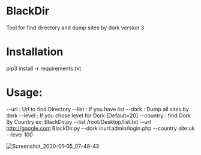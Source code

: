 # BlackDir
Tool for find directory and dump sites by dork version 3
# Installation
pip3 install -r requirements.txt
# Usage:
--url : Url to find Directory
--list : If you have list
--dork  : Dump all sites by dork
--level : If you chose level for Dork [Default=20]
--country : find Dork By Country
ex:
BlackDir.py --list /root/Desktop/list.txt --url http://google.com
BlackDir.py --dork inurl:admin/login.php --country site:uk --level 100

![Screenshot_2020-01-05_07-48-43](https://user-images.githubusercontent.com/46041727/71780373-f37b6300-2f8f-11ea-8fbc-d6b7b935654b.png)

